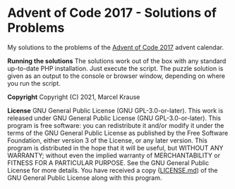 # Advent of Code 2017 - Solutions of Problems

My solutions to the problems of the [Advent of Code 2017](https://adventofcode.com/2017) advent calendar.

**Running the solutions** The solutions work out of the box with any standard up-to-date PHP installation. Just execute the script. The puzzle solution is given as an output to the console or browser window, depending on where you run the script.

**Copyright** Copyright (C) 2021, Marcel Krause

**License** GNU General Public License (GNU GPL-3.0-or-later). This work is released under GNU General Public License (GNU GPL-3.0-or-later). This program is free software: you can redistribute it and/or modify it under the terms of the GNU General Public License as published by the Free Software Foundation, either version 3 of the License, or any later version. This program is distributed in the hope that it will be useful, but WITHOUT ANY WARRANTY; without even the implied warranty of MERCHANTABILITY or FITNESS FOR A PARTICULAR PURPOSE. See the GNU General Public License for more details. You have received a copy ([LICENSE.md](LICENSE.md)) of the GNU General Public License along with this program.